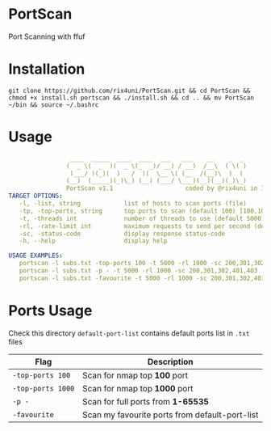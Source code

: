 # PortScan
 Port Scanning with ffuf

# Installation
```
git clone https://github.com/rix4uni/PortScan.git && cd PortScan && chmod +x install.sh portscan && ./install.sh && cd .. && mv PortScan ~/bin && source ~/.bashrc
```

# Usage
```yaml
                 ____  _____  ____  ____  ___   ___    __    _  _
                (  _ \(  _  )(  _ \(_  _)/ __) / __)  /__\  ( \( )
                 )___/ )(_)(  )   /  )(  \__ \( (__  /(__)\  )  (
                (__)  (_____)(_)\_) (__) (___/ \___)(__)(__)(_)\_)
                PortScan v1.1                    coded by @rix4uni in INDIA
TARGET OPTIONS:
   -l, -list, string            list of hosts to scan ports (file)
   -tp, -top-ports, string      top ports to scan (default 100) [100,1000,Full,Favourite]
   -t, -threads int             number of threads to use (default 5000)
   -rl, -rate-limit int         maximum requests to send per second (default 150)
   -sc, -status-code            display response status-code
   -h, --help                   display help

USAGE EXAMPLES:
   portscan -l subs.txt -top-ports 100 -t 5000 -rl 1000 -sc 200,301,302,401,403
   portscan -l subs.txt -p - -t 5000 -rl 1000 -sc 200,301,302,401,403
   portscan -l subs.txt -favourite -t 5000 -rl 1000 -sc 200,301,302,401,403
```

# Ports Usage
Check this directory `default-port-list` contains default ports list in `.txt` files

| Flag              | Description                          |
|-------------------|--------------------------------------|
| `-top-ports 100`  | Scan for nmap top **100** port       |
| `-top-ports 1000` | Scan for nmap top **1000** port      |
| `-p - `           | Scan for full ports from **1-65535** |
| `-favourite`      | Scan my favourite ports from default-port-list |
